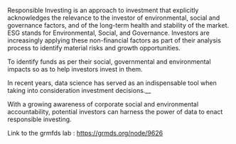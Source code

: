 Responsible Investing is an approach to investment that explicitly acknowledges the relevance to the investor of environmental, social and governance factors, and of the long-term health and stability of the market.
ESG stands for Environmental, Social, and Governance. Investors are increasingly applying these non-financial factors as part of their analysis process to identify material risks and growth opportunities.

To identify funds as per their social, governmental and environmental impacts so as to help investors invest in them.

In recent years, data science has served as an indispensable tool when taking into consideration investment decisions.__

With a growing awareness of corporate social and environmental accountability, potential investors can harness the power of data to enact responsible investing.

Link to the grmfds lab : https://grmds.org/node/9626
